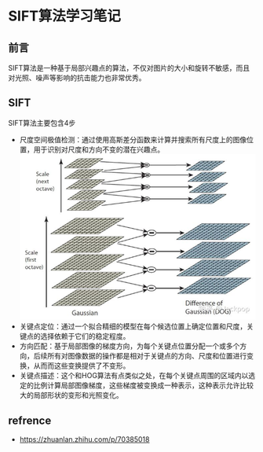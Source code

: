 # SIFT算法学习笔记

## 前言
SIFT算法是一种基于局部兴趣点的算法，不仅对图片的大小和旋转不敏感，而且对光照、噪声等影响的抗击能力也非常优秀。

## SIFT
SIFT算法主要包含4步
* 尺度空间极值检测：通过使用高斯差分函数来计算并搜索所有尺度上的图像位置，用于识别对尺度和方向不变的潜在兴趣点。
![p1](./imgs/SIFT_p1.jpg)
* 关键点定位：通过一个拟合精细的模型在每个候选位置上确定位置和尺度，关键点的选择依赖于它们的稳定程度。
* 方向匹配：基于局部图像的梯度方向，为每个关键点位置分配一个或多个方向，后续所有对图像数据的操作都是相对于关键点的方向、尺度和位置进行变换，从而而这些变换提供了不变形。
* 关键点描述：这个和HOG算法有点类似之处，在每个关键点周围的区域内以选定的比例计算局部图像梯度，这些梯度被变换成一种表示，这种表示允许比较大的局部形状的变形和光照变化。



## refrence
* https://zhuanlan.zhihu.com/p/70385018